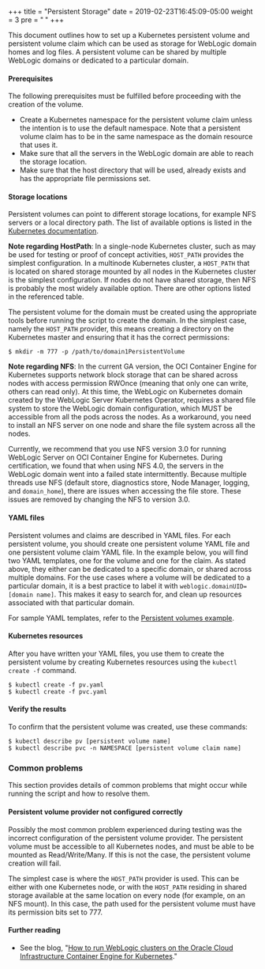 +++
title = "Persistent Storage"
date = 2019-02-23T16:45:09-05:00
weight = 3
pre = "<b> </b>"
+++

This document outlines how to set up a Kubernetes persistent volume and persistent volume claim which can be used as storage for WebLogic domain homes and log files. A persistent volume can be shared by multiple WebLogic domains or dedicated to a particular domain.

#### Prerequisites

The following prerequisites must be fulfilled before proceeding with the creation of the volume.

* Create a Kubernetes namespace for the persistent volume claim unless the intention is to use the default namespace. Note that a persistent volume claim has to be in the same namespace as the domain resource that uses it.
* Make sure that all the servers in the WebLogic domain are able to reach the storage location.
* Make sure that the host directory that will be used, already exists and has the appropriate file permissions set.

#### Storage locations
Persistent volumes can point to different storage locations, for example NFS servers or a local directory path. The list of available options is listed in the [Kubernetes documentation](https://kubernetes.io/docs/concepts/storage/persistent-volumes/).

**Note regarding HostPath**: In a single-node Kubernetes cluster, such as may be used for testing or proof of concept activities, `HOST_PATH` provides the simplest configuration.  In a multinode Kubernetes cluster, a `HOST_PATH` that is located on shared storage mounted by all nodes in the Kubernetes cluster is the simplest configuration.  If nodes do not have shared storage, then NFS is probably the most widely available option.  There are other options listed in the referenced table.

The persistent volume for the domain must be created using the appropriate tools before running the script to create the domain.  In the simplest case, namely the `HOST_PATH` provider, this means creating a directory on the Kubernetes master and ensuring that it has the correct permissions:

```
$ mkdir -m 777 -p /path/to/domain1PersistentVolume
```

**Note regarding NFS**: In the current GA version, the OCI Container Engine for Kubernetes supports network block storage that can be shared across nodes with access permission RWOnce (meaning that only one can write, others can read only). At this time, the WebLogic on Kubernetes domain created by the WebLogic Server Kubernetes Operator, requires a shared file system to store the WebLogic domain configuration, which MUST be accessible from all the pods across the nodes. As a workaround, you need to install an NFS server on one node and share the file system across all the nodes.

Currently, we recommend that you use NFS version 3.0 for running WebLogic Server on OCI Container Engine for Kubernetes. During certification, we found that when using NFS 4.0, the servers in the WebLogic domain went into a failed state intermittently. Because multiple threads use NFS (default store, diagnostics store, Node Manager, logging, and `domain_home`), there are issues when accessing the file store. These issues are removed by changing the NFS to version 3.0.

#### YAML files

Persistent volumes and claims are described in YAML files. For each persistent volume, you should create one persistent volume YAML file and one persistent volume claim YAML file. In the example below, you will find two YAML templates, one for the volume and one for the claim. As stated above, they either can be dedicated to a specific domain, or shared across multiple domains. For the use cases where a volume will be dedicated to a particular domain, it is a best practice to label it with `weblogic.domainUID=[domain name]`. This makes it easy to search for, and clean up resources associated with that particular domain.

For sample YAML templates, refer to the [Persistent volumes example](../kubernetes/samples/scripts/create-weblogic-domain-pv-pvc/README.md).

#### Kubernetes resources

After you have written your YAML files, you use them to create the persistent volume by creating Kubernetes resources using the `kubectl create -f` command.

```
$ kubectl create -f pv.yaml
$ kubectl create -f pvc.yaml

```

#### Verify the results

To confirm that the persistent volume was created, use these commands:

```
$ kubectl describe pv [persistent volume name]
$ kubectl describe pvc -n NAMESPACE [persistent volume claim name]
```

### Common problems

This section provides details of common problems that might occur while running the script and how to resolve them.

#### Persistent volume provider not configured correctly

Possibly the most common problem experienced during testing was the incorrect configuration of the persistent volume provider. The persistent volume must be accessible to all Kubernetes nodes, and must be able to be mounted as Read/Write/Many. If this is not the case, the persistent volume creation will fail.

The simplest case is where the `HOST_PATH` provider is used. This can be either with one Kubernetes node, or with the `HOST_PATH` residing in shared storage available at the same location on every node (for example, on an NFS mount). In this case, the path used for the persistent volume must have its permission bits set to 777.

#### Further reading

* See the blog, "[How to run WebLogic clusters on the Oracle Cloud Infrastructure Container Engine for Kubernetes](https://blogs.oracle.com/weblogicserver/how-to-run-weblogic-clusters-on-the-oracle-cloud-infrastructure-container-engine-for-kubernetes)."
